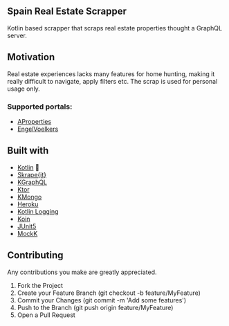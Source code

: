 ## Spain Real Estate Scrapper
Kotlin based scrapper that scraps real estate properties thought a GraphQL server.

## Motivation
Real estate experiences lacks many features for home hunting, making it really difficult to navigate, apply filters etc. The scrap is used for personal usage only.

### Supported portals:
- [AProperties](https://www.aproperties.es/)
- [EngelVoelkers](https://www.engelvoelkers.com/)

## Built with
- [Kotlin](https://kotlinlang.org/) :rocket:
- [Skrape{it}](https://github.com/skrapeit/skrape.it)
- [KGraphQL](https://kgraphql.io/)
- [Ktor](https://ktor.io/)
- [KMongo](https://litote.org/kmongo/)
- [Heroku](https://www.heroku.com)
- [Kotlin Logging](https://github.com/MicroUtils/kotlin-logging)
- [Koin](https://github.com/InsertKoinIO/koin)
- [JUnit5](https://junit.org/junit5/docs/current/user-guide/)
- [MockK](https://mockk.io/)

## Contributing
Any contributions you make are greatly appreciated.

1. Fork the Project
2. Create your Feature Branch (git checkout -b feature/MyFeature)
3. Commit your Changes (git commit -m 'Add some features')
4. Push to the Branch (git push origin feature/MyFeature)
5. Open a Pull Request
